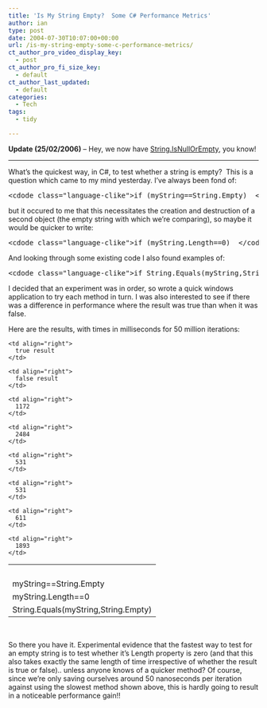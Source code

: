 ```yaml
---
title: 'Is My String Empty?  Some C# Performance Metrics'
author: ian
type: post
date: 2004-07-30T10:07:00+00:00
url: /is-my-string-empty-some-c-performance-metrics/
ct_author_pro_video_display_key:
  - post
ct_author_pro_fi_size_key:
  - default
ct_author_last_updated:
  - default
categories:
  - Tech
tags:
  - tidy

---
```

<!--kg-card-begin: html-->

**Update (25/02/2006)** &#8211; Hey, we now have [String.IsNullOrEmpty][1], you know!

* * *

What&#8217;s the quickest way, in C#, to test whether a string is empty?&nbsp; This is a question which came to my mind yesterday. I&#8217;ve always been fond of:

<pre>&lt;cdode class="language-clike">if (myString==String.Empty)  &lt;/code></pre>

but it occured to me that this necessitates the creation and destruction of a second object (the empty string with which we&#8217;re comparing), so maybe it would be quicker to write:

<pre>&lt;cdode class="language-clike">if (myString.Length==0)  &lt;/code></pre>

And looking through some existing code I also found examples of:

<pre>&lt;cdode class="language-clike">if String.Equals(myString,String.Empty)  &lt;/code></pre>

I decided that an experiment was in order, so wrote a quick windows application to try each method in turn. I was also interested to see if there was a difference in performance where the result was true than when it was false.

Here are the results, with times in milliseconds for 50 million iterations:

<table cellspacing="2" cellpadding="2">
  <tr>
    <td>
      &nbsp;
    </td>
    
    <td align="right">
      true result
    </td>
    
    <td align="right">
      false result
    </td>
  </tr>
  
  <tr>
    <td>
      myString==String.Empty
    </td>
    
    <td align="right">
      1172
    </td>
    
    <td align="right">
      2484
    </td>
  </tr>
  
  <tr>
    <td>
      myString.Length==0
    </td>
    
    <td align="right">
      531
    </td>
    
    <td align="right">
      531
    </td>
  </tr>
  
  <tr>
    <td>
      String.Equals(myString,String.Empty)
    </td>
    
    <td align="right">
      611
    </td>
    
    <td align="right">
      1893
    </td>
  </tr>
</table>

&nbsp;

So there you have it. Experimental evidence that the fastest way to test for an empty string is to test whether it&#8217;s Length property is zero (and that this also takes exactly the same length of time irrespective of whether the result is true or false).. unless anyone knows of a quicker method? Of course, since we&#8217;re only saving ourselves around 50 nanoseconds per iteration against using the slowest method shown above, this is hardly going to result in a noticeable performance gain!!

<!--kg-card-end: html-->

 [1]: https://blog.iannelson.uk/string-isnullorempty/